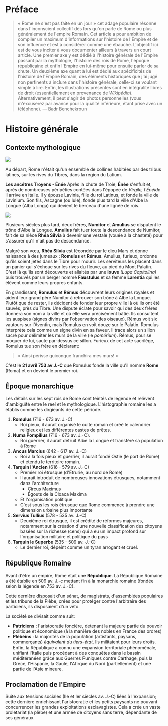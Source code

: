 
# Préface

> « Rome ne s'est pas faite en un jour » cet adage populaire résonne dans l'inconscient collectif dès lors qu'on parle de Rome ou plus généralement de l'empire Romain. Cet article a pour ambition de compiler un maximum d'informations sur l'histoire de l'Empire et de son influence et est à considérer comme une ébauche. 
> L'objectif ici est de vous inciter à vous documenter ailleurs à travers un court article.
> Une premier axe y est dédié à l'histoire générale de l'Empire passant par la mythologie, l'histoire des rois de Rome, l'époque républicaine et enfin l'Empire en lui-même pour ensuite parler de sa chute. 
> Un deuxième axe quant à lui est dédié aux spécificités de l'histoire de l'Empire Romain, des éléments historiques que j'ai jugé non pertinents à inclure dans l'histoire générale, celle-ci se voulant simple à lire.
> Enfin, les illustrations présentes sont en intégralité libres de droit (essentiellement en provenance de *Wikipédia*). Alternativement, il peut s'agir de photos personnelles (vous m'excuserez par avance pour la qualité inférieure, étant prise avec un téléphone).
> — Badr Benchekroun
# Histoire générale
## Contexte mythologique

![](https://upload.wikimedia.org/wikipedia/commons/thumb/8/8d/Lazio_in_Italy.svg/1200px-Lazio_in_Italy.svg.png)

Au départ, Rome n'était qu'un ensemble de collines habitées par des tribus latines, sur les rives du Tibres, dans la région du Latium.


**Les ancêtres Troyens - Énée**
Après la chute de Troie, **Énée** s'enfuit et, après de nombreuses péripéties contées dans l'épopée de *Virgile, l'Énéide* il arrive en Italie. Il y épouse Lavinia, fille du roi Latinus, et fonde la ville de Lavinium. Son fils, Ascagne (ou Iule), fonde plus tard la ville d'Albe 
la Longue (Alba Longa) qui devient le berceau d'une lignée de rois.

![](https://upload.wikimedia.org/wikipedia/commons/d/d8/Amulius_attempts_to_murder_Numitor.jpg)

Plusieurs siècles plus tard, deux frères, **Numitor** et **Amulius** se disputent le trône d'Albe la Longue.
**Amulius** fait tuer toute la descendance de Numitor,  fait de sa nièce **Rhéa Silvia** à devenir une vestale (vouée à la chasteté)  pour s'assurer qu'il n'ait pas de descendance. 

Malgré son vœu, **Rhéa Silvia** est fécondée par le dieu Mars et donne naissance à des jumeaux : **Romulus** et **Rémus**.
Amulius, furieux, ordonne qu'ils soient jetés dans le Tibre pour mourir.
Les serviteurs les placent dans un panier qui s'échoue sur les rives du fleuve, au pied du Mont Palatin.
C'est là qu'ils sont découverts et allaités par une **louve** *(Lupa Capitolina)* puis trouvés par un berger nommé **Faustulus** et sa femme **Larentia** qui les élèvent comme leurs propres enfants.

En grandissant, **Romulus** et **Rémus** découvrent leurs origines royales et aident leur grand père Numitor à retrouver son trône à Albe la Longue.
Plutôt que de rester, ils décident de fonder leur propre ville là où ils ont été sauvés, près du Tibre. 
Une dispute éclate pour savoir qui des deux frères donnera son nom à la ville et où elle sera précisément bâtie.
Ils consultent les auspises (signes divins par l'observation des oiseaux).
Rémus voit six vautours sur l'Aventin, mais Romulus en voit douze sur le Palatin.
Romulus interprète cela comme un signe divin en sa faveur.
Il trace alors un sillon sacré pour délimiter les murs de la ville (le *pomérium*). 
Rémus, pour se moquer de lui, saute par-dessus ce sillon. Furieux de cet acte sacrilège, Romulus tue son frère en déclarant: 

> « Ainsi périsse quiconque franchira mes murs! » 

C'est le **21 avril 753 av J.-C** que Romulus fonde la ville qu'il nomme **Rome** (Roma) et en devient le premier roi.

## Époque monarchique

Les détails sur les sept rois de Rome sont teintés de légende et relèvent d'ambiguïté entre le réel et le mythologique.
L'histographie romaine les a établis comme les dirgieants de cette période.
1. **Romulus** (716 - 673 av. J.-C)
	- Roi pieux, il aurait organisé le culte romain et créé le calendrier religieux et les différentes castes de prêtes.
2. **Numa Pompilius** (716 - 673 av. J.-C).
	- Roi guerrier, il aurait détruit Albe la Longue et transféré sa population à Rome
3. **Ancus Marcius** (642 - 617 av. J.-C) 
	- Roi à la fois pieux et guerrier, il aurait fondé Ostie (le port de Rome) et étendu le territoire romain.
4. **Tarquin l'Ancien** (616 - 579 av. J.-C)
	- Premier roi étrusque (d'Étrurie, au nord de Rome)
	- Il aurait introduit de nombreuses innovations étrusques, notamment dans l'architecture
		- Circus Maximus
		- Égouts de la Cloaca Maxima
	- Et l'organisation politique
	- C'est sous les rois étrusque que Rome commence à prendre une dimension urbaine plus importante
5. **Servius Tullius** (578 - 535 av. J.-C)
	- Deuxième roi étrusque, il est crédité de réformes majeures, notamment sur la création d'une nouvelle classification des citoyens basées sur la richesse (cens) qui a eu un impact profond sur l'organisation militaire et politique du pays
6. **Tarquin le Superbe** (535 - 509 av. J.-C)
	- Le dernier roi, dépeint comme un tyran arrogant et cruel.

## République Romaine

Avant d'étre un empire, Rome était une **République**. La République Romaine a été établie en 509 av. J.-c mettant fin à la monarchie romaine (fondée selon la légende en 753 av. J.-C).

Cette dernière disposait d'un sénat, de magistrats, d'assemblées populaires et les tribuns de la Plèbe, crées pour protéger contre l'arbitraire des particiens, ils disposaient d'un véto.

La société se divisait comme suit:
- **Patriciens** : l'aristocratie foncière, detenant la majeure partie du pouvoir politique et économique (à la manière des nobles en France des ordres)
- **Plébéins** : la majorités de la population (artistants, paysans, commerçants) *équivalent du tiers-état*. Ils militaient pour leurs droits.
Enfin, la République a connu une expansion territoriale phénoménale, unifiant l'Italie puis procédant à des conquêtes dans le bassin méditéranéen grâce aux Guerres Puniques contre Carthage, puis la Grèce, l'Hispanie, la Gaule, l'Afirque du Nord (partiellement) et une partie de l'Asie mineure.

## Proclamation de l'Empire

Suite aux tensions sociales (IIe et Ier siècles av. J.-C) liées à l'expansion; cette dernière enrichissant l'aristocratie et les petits paysants ne pouvant concurrencer les grandes exploitations esclavagistes. Cela a crée un vaste prolétariat (la plèbe) et une armée de citoyens sans terre, dépendante de ses généraux.
